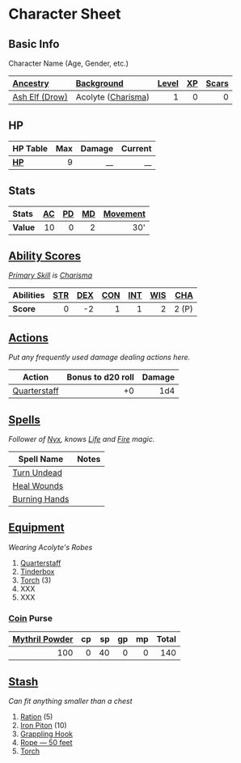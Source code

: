 # Character Sheet

## Basic Info

Character Name (Age, Gender, etc.)

| [Ancestry](../../Player%20Characters/Ancenstries/Ancestry.md)                                  | [Background](../../Player%20Characters/Backgrounds/Background.md)                  | [Level](../../Player%20Characters/Progression/Level.md) | [XP](../../Player%20Characters/Progression/Experience%20Points.md) | [Scars](../../Player%20Characters/Progression/Scars.md) |
| :--------------------------------------------------------------------------------------------- | :--------------------------------------------------------------------------------- | ---------------------------------------------------------------: | --------------------------------------------------------------------------: | ---------------------------------------------------------------: |
| [Ash Elf (Drow)](../../Player%20Characters/Ancenstries/The%20People%20of%20Mithrinia/Elves.md) | Acolyte ([Charisma](../../Player%20Characters/The%20Ability%20Scores/Charisma.md)) |                                                                1 |                                                                           0 |                                                                0 |

## HP

| **HP Table**                                                             | Max | Damage | Current |
| :----------------------------------------------------------------------- | --: | -----: | ------: |
| **[HP](../../Player%20Characters/Derived%20Statistics/Hit%20Points.md)** |   9 |     __ |      __ |

## Stats

| Stats     | [AC](../../Player%20Characters/Derived%20Statistics/Armor%20Class.md) | [PD](../../Player%20Characters/Derived%20Statistics/Physical%20Defense.md) | [MD](../../Player%20Characters/Derived%20Statistics/Mental%20Defense.md) | [Movement](../../Game%20Procedures/Combat/Movement.md) |
| :-------- | --------------------------------------------------------------------: | -------------------------------------------------------------------------: | -----------------------------------------------------------------------: | -----------------------------------------------------: |
| **Value** |                                                                    10 |                                                                          0 |                                                                        2 |                                                    30' |

## [Ability Scores](../../Player%20Characters/The%20Ability%20Scores/Ability%20Scores.md)

*[Primary Skill](../../Player%20Characters/Backgrounds/Primary%20Skill.md) is [Charisma](../../Player%20Characters/The%20Ability%20Scores/Charisma.md)*

| Abilities | [STR](../../Player%20Characters/The%20Ability%20Scores/Strength.md) | [DEX](../../Player%20Characters/The%20Ability%20Scores/Dexterity.md) | [CON](../../Player%20Characters/The%20Ability%20Scores/Constitution.md) | [INT](../../Player%20Characters/The%20Ability%20Scores/Intelligence.md) | [WIS](../../Player%20Characters/The%20Ability%20Scores/Wisdom.md)<br> | [CHA](../../Player%20Characters/The%20Ability%20Scores/Charisma.md)<br> |
| :-------- | ------------------------------------------------------------------: | -------------------------------------------------------------------: | ----------------------------------------------------------------------: | ----------------------------------------------------------------------: | --------------------------------------------------------------------: | ----------------------------------------------------------------------: |
| **Score** |                                                                   0 |                                                                   -2 |                                                                       1 |                                                                       1 |                                                                     2 |                                                                   2 (P) |

## [Actions](../../Game%20Procedures/Core%20Procedures/Action.md)

*Put any frequently used damage dealing actions here.*

| Action                                                                                      | Bonus to d20 roll | Damage |
| ------------------------------------------------------------------------------------------- | ----------------: | -----: |
| [Quarterstaff](../../Items%20and%20Gear/Weapons/Melee%20Weapons/Small%20Simple%20Weapon.md) |                +0 |    1d4 |

## [Spells](../../Magic/Spells.md)

*Follower of [Nyx](../Mithrinian%20Pantheons/Mithrinian%20Deities/Nyx.md), knows [Life](../../Magic/Spells/Spell%20Domains/Life.md) and [Fire](../../Magic/Spells/Spell%20Domains/Fire.md) magic.*

| Spell Name                                                                           | Notes |
| ------------------------------------------------------------------------------------ | ----- |
| [Turn Undead](../../Magic/Spells/Spells%20by%20Level/Level%201/Turn%20Undead.md)     |       |
| [Heal Wounds](../../Magic/Spells/Spells%20by%20Level/Level%201/Heal%20Wounds.md)     |       |
| [Burning Hands](../../Magic/Spells/Spells%20by%20Level/Level%201/Burning%20Hands.md) |       |

## [Equipment](../../Player%20Characters/Inventory/Equipment.md)

*Wearing Acolyte's Robes*
1. [Quarterstaff](../../Items%20and%20Gear/Weapons/Melee%20Weapons/Small%20Simple%20Weapon.md)
2. [Tinderbox](../../Items%20and%20Gear/Gear/10%20Coins/Tinderbox.md)
3. [Torch](../../Items%20and%20Gear/Gear/1%20Coin/Torch.md) (3)
4. XXX
5. XXX

### [Coin](../Economy/Coins.md) Purse

| [Mythril Powder](../../Magic/Spellcasting/Mythril.md) |  cp |  sp |  gp |  mp | Total |
| ----------------------------------------------------------: | --: | --: | --: | --: | ----: |
|                                                         100 |   0 |  40 |   0 |   0 |   140 |

## [Stash](../../Player%20Characters/Inventory/Stash.md)

*Can fit anything smaller than a chest*

1. [Ration](../../Items%20and%20Gear/Gear/1%20Coin/Ration.md) (5)
2. [Iron Piton](../../Items%20and%20Gear/Gear/10%20Coins/Iron%20Piton.md) (10)
3. [Grappling Hook](../../Items%20and%20Gear/Gear/25%20Coins/Grappling%20Hook.md)
4. [Rope — 50 feet](../../Items%20and%20Gear/Gear/50%20Coins/Rope%20—%2050%20feet.md)
5. [Torch](../../Items%20and%20Gear/Gear/1%20Coin/Torch.md)
